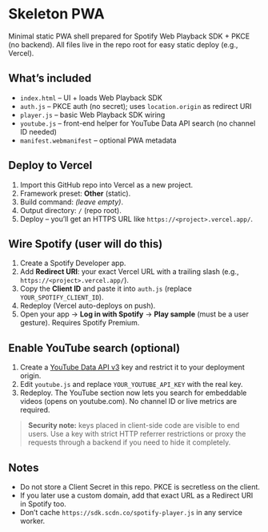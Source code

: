 # Skeleton PWA

Minimal static PWA shell prepared for Spotify Web Playback SDK + PKCE (no backend).
All files live in the repo root for easy static deploy (e.g., Vercel).

## What’s included
- `index.html` – UI + loads Web Playback SDK
- `auth.js` – PKCE auth (no secret); uses `location.origin` as redirect URI
- `player.js` – basic Web Playback SDK wiring
- `youtube.js` – front-end helper for YouTube Data API search (no channel ID needed)
- `manifest.webmanifest` – optional PWA metadata

## Deploy to Vercel
1. Import this GitHub repo into Vercel as a new project.
2. Framework preset: **Other** (static).
3. Build command: *(leave empty)*.
4. Output directory: `/` (repo root).
5. Deploy – you’ll get an HTTPS URL like `https://<project>.vercel.app/`.

## Wire Spotify (user will do this)
1. Create a Spotify Developer app.
2. Add **Redirect URI**: your exact Vercel URL with a trailing slash (e.g., `https://<project>.vercel.app/`).
3. Copy the **Client ID** and paste it into `auth.js` (replace `YOUR_SPOTIFY_CLIENT_ID`).
4. Redeploy (Vercel auto-deploys on push).
5. Open your app → **Log in with Spotify** → **Play sample** (must be a user gesture). Requires Spotify Premium.

## Enable YouTube search (optional)
1. Create a [YouTube Data API v3](https://console.cloud.google.com/apis/api/youtube.googleapis.com/) key and restrict it to your deployment origin.
2. Edit `youtube.js` and replace `YOUR_YOUTUBE_API_KEY` with the real key.
3. Redeploy. The YouTube section now lets you search for embeddable videos (opens on youtube.com). No channel ID or live metrics are required.

> **Security note:** keys placed in client-side code are visible to end users. Use a key with strict HTTP referrer restrictions or proxy the requests through a backend if you need to hide it completely.

## Notes
- Do not store a Client Secret in this repo. PKCE is secretless on the client.
- If you later use a custom domain, add that exact URL as a Redirect URI in Spotify too.
- Don’t cache `https://sdk.scdn.co/spotify-player.js` in any service worker.
